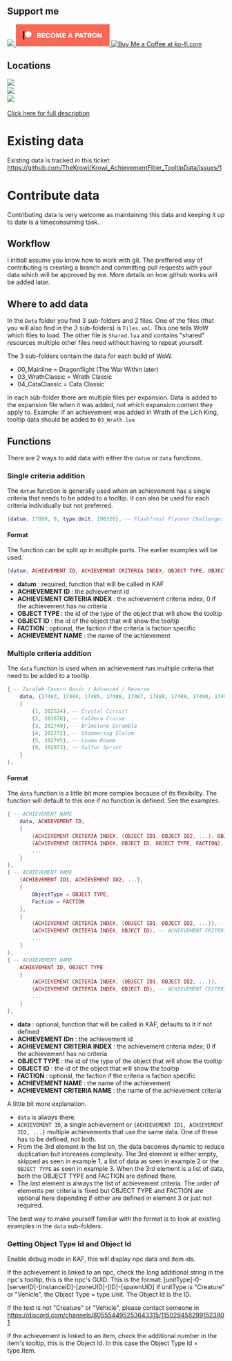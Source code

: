 ## Support me
<a href="https://www.paypal.com/donate/?hosted_button_id=NYWTBA4XM6ZS6" alt="Paypal">
  <img src="https://www.paypalobjects.com/en_US/BE/i/btn/btn_donateCC_LG.gif" />
</a>
<a href="https://www.patreon.com/Krowi" alt="Patreon">
  <img src="https://raw.githubusercontent.com/codebard/patron-button-and-widgets-by-codebard/master/images/become_a_patron_button.png" />
</a>
<a href='https://ko-fi.com/E1E6G64LS' target='_blank'><img height='36' style='border:0px;height:36px;' src='https://storage.ko-fi.com/cdn/kofi2.png?v=3' border='0' alt='Buy Me a Coffee at ko-fi.com' /></a>

## Locations
<a href="https://www.curseforge.com/wow/addons/krowi-achievement-filter" alt="Curseforge">
  <img src="https://img.shields.io/badge/Curseforge-Krowi's%20Achievement%20Filter-orange" />
</a>
<br>
<a href="https://addons.wago.io/addons/krowi-achievement-filter" alt="Wago.io">
  <img src="https://img.shields.io/badge/Wago.io-Krowi's%20Achievement%20Filter-red" />
</a>
<br>
<a href="https://www.wowinterface.com/downloads/info26229-KrowisAchievementFilter" alt="WowInterface">
  <img src="https://img.shields.io/badge/WowInterface-Krowi's%20Achievement%20Filter-yellow" />
</a>

[Click here for full description](Descriptions/Wago.io.md)

# Existing data
Existing data is tracked in this ticket: https://github.com/TheKrowi/Krowi_AchievementFilter_TooltipData/issues/1

# Contribute data
Contributing data is very welcome as maintaining this data and keeping it up to date is a timeconsuming task.

## Workflow
I initiall assume you know how to work with git. The preffered way of contributing is creating a branch and committing pull requests with your data which will be approved by me. More details on how github works will be added later.

## Where to add data
In the `Data` folder you find 3 sub-folders and 2 files.
One of the files (that you will also find in the 3 sub-folders) is `Files.xml`. This one tells WoW which files to load.
The other file is `Shared.lua` and contains "shared" resources multiple other files need without having to repeat yourself.

The 3 sub-folders contain the data for each build of WoW.
- 00_Mainline = Dragonflight (The War Within later)
- 03_WrathClassic = Wrath Classic
- 04_CataClassic = Cata Classic

In each sub-folder there are multiple files per expansion. Data is added to the expansion file when it was added, not which expansion content they apply to.
Example: if an achievement was added in Wrath of the Lich King, tooltip data should be added to `03_Wrath.lua`

## Functions
There are 2 ways to add data with either the `datum` or `data` functions.

### Single criteria addition
The `datum` function is generally used when an achievement has a single criteria that needs to be added to a tooltip. It can also be used for each criteria individually but not preferred.
```lua
{datum, 17899, 0, type.Unit, 190326}, -- Flashfrost Flyover Challenge: Gold
```

#### Format
The function can be split up in multiple parts. The earlier examples will be used.
```lua
{datum, ACHIEVEMENT ID, ACHIEVEMENT CRITERIA INDEX, OBJECT TYPE, OBJECT ID, FACTION}, -- ACHIEVEMENT NAME
```

- **datum** : required, function that will be called in KAF
- **ACHIEVEMENT ID** : the achievement id
- **ACHIEVEMENT CRITERIA INDEX** : the achievement criteria index; 0 if the achievement has no criteria
- **OBJECT TYPE** : the id of the type of the object that will show the tooltip
- **OBJECT ID** : the id of the object that will show the tooltip
- **FACTION** : optional, the faction if the criteria is faction specific
- **ACHIEVEMENT NAME** : the name of the achievement

### Multiple criteria addition
The `data` function is used when an achievement has multiple criteria that need to be added to a tooltip.
```lua
{ -- Zaralek Cavern Basic / Advanced / Reverse
    data, {17483, 17484, 17485, 17486, 17487, 17488, 17489, 17490, 17491}, type.Unit,
    {
        {1, 202524}, -- Crystal Circuit
        {2, 202676}, -- Caldera Cruise
        {3, 202749}, -- Brimstone Scramble
        {4, 202772}, -- Shimmering Slalom
        {5, 202795}, -- Loamm Roamm
        {6, 202973}, -- Sulfur Sprint
    }
},
```

#### Format
The `data` function is a little bit more complex because of its flexibility. The function will default to this one if no function is defined. See the examples.
```lua
{ -- ACHIEVEMENT NAME
    data, ACHIEVEMENT ID,
    {
        {ACHIEVEMENT CRITERIA INDEX, {OBJECT ID1, OBJECT ID2, ...}, OBJECT TYPE, FACTION}, -- ACHIEVEMENT CRITERIA NAME
        {ACHIEVEMENT CRITERIA INDEX, OBJECT ID, OBJECT TYPE, FACTION}, -- ACHIEVEMENT CRITERIA NAME
        ...
    }
},
{ -- ACHIEVEMENT NAME
    {ACHIEVEMENT ID1, ACHIEVEMENT ID2, ...},
    {
        ObjectType = OBJECT TYPE,
        Faction = FACTION
    },
    {
        {ACHIEVEMENT CRITERIA INDEX, {OBJECT ID1, OBJECT ID2, ...}}, -- ACHIEVEMENT CRITERIA NAME
        {ACHIEVEMENT CRITERIA INDEX, OBJECT ID}, -- ACHIEVEMENT CRITERIA NAME
        ...
    }
},
{ -- ACHIEVEMENT NAME
    ACHIEVEMENT ID, OBJECT TYPE
    {
        {ACHIEVEMENT CRITERIA INDEX, {OBJECT ID1, OBJECT ID2, ...}}, -- ACHIEVEMENT CRITERIA NAME
        {ACHIEVEMENT CRITERIA INDEX, OBJECT ID}, -- ACHIEVEMENT CRITERIA NAME
        ...
    }
},
```

- **data** : optional, function that will be called in KAF, defaults to it if not defined
- **ACHIEVEMENT IDn** : the achievement id
- **ACHIEVEMENT CRITERIA INDEX** : the achievement criteria index; 0 if the achievement has no criteria
- **OBJECT TYPE** : the id of the type of the object that will show the tooltip
- **OBJECT ID** : the id of the object that will show the tooltip
- **FACTION** : optional, the faction if the criteria is faction specific
- **ACHIEVEMENT NAME** : the name of the achievement
- **ACHIEVEMENT CRITERIA NAME** : the name of the achievement criteria

A little bit more explanation.
- `data` is always there.
- `ACHIEVEMENT ID`, a single achievement or `{ACHIEVEMENT ID1, ACHIEVEMENT ID2, ...}` multiple achievements that use the same data. One of these has to be defined, not both.
- From the 3rd element in the list on, the data becomes dynamic to reduce duplication but increases complexity. The 3rd element is either empty, skipped as seen in example 1, a list of data as seen in example 2 or the `OBJECT TYPE` as seen in example 3. When the 3rd element is a list of data, both the OBJECT TYPE and FACTION are defined there.
- The last element is always the list of achievement criteria. The order of elements per criteria is fixed but OBJECT TYPE and FACTION are optional here depending if either are defined in element 3 or just not required.

The best way to make yourself familiar with the format is to look at existing examples in the `data` sub-folders.

### Getting Object Type Id and Object Id
Enable debug mode in KAF, this will display npc data and item ids.

If the achievement is linked to an npc, check the long additional string in the npc's tooltip, this is the npc's GUID.
This is the format: [unitType]-0-[serverID]-[instanceID]-[zoneUID]-[ID]-[spawnUID]
If unitType is "Creature" or "Vehicle", the Object Type = type.Unit.
The Object Id is the ID.

If the text is not "Creature" or "Vehicle", please contact someone in https://discord.com/channels/805554495253643315/1150294582991523901

If the achievement is linked to an item, check the additional number in the item's tooltip, this is the Object Id.
In this case the Object Type Id = type.Item.